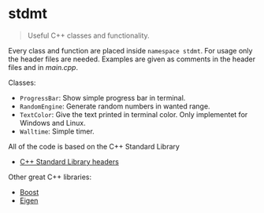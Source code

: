 # stdmt

> Useful C++ classes and functionality.

Every class and function are placed inside `namespace stdmt`. For usage only the header files are needed. Examples are given as comments in the header files and in *main.cpp*.

Classes:
- `ProgressBar`: Show simple progress bar in terminal. 
- `RandomEngine`: Generate random numbers in wanted range.
- `TextColor`: Give the text printed in terminal color. Only implementet for Windows and Linux.
- `Walltime`: Simple timer.

All of the code is based on the C++ Standard Library
- [C++ Standard Library headers](https://en.cppreference.com/w/cpp/header)

Other great C++ libraries:
- [Boost](https://www.boost.org/)
- [Eigen](https://eigen.tuxfamily.org/index.php?title=Main_Page)
